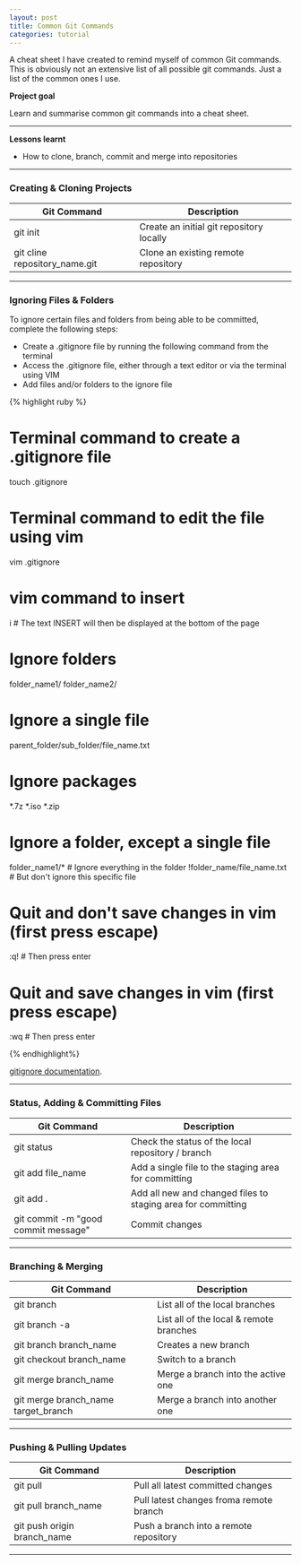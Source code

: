 ```yaml
---
layout: post
title: Common Git Commands
categories: tutorial
---
```


A cheat sheet I have created to remind myself of common Git commands. This is obviously not an extensive list of all possible git commands. Just a list of the common ones I use. 

<!-- more -->
<b>Project goal</b> 
  
Learn and summarise common git commands into a cheat sheet. 
  
---
<b>Lessons learnt</b>
<ul>
  <li>How to clone, branch, commit and merge into repositories</li>
</ul>

---
<h3>Creating & Cloning Projects</h3>

| Git Command | Description |
|-------|--------|
| git init | Create an initial git repository locally |
| git cline repository_name.git | Clone an existing remote repository | 


---

<h3>Ignoring Files & Folders</h3>
To ignore certain files and folders from being able to be committed, complete the following steps:

<ul>
	<li>Create a .gitignore file by running the following command from the terminal</li>
	<li>Access the .gitignore file, either through a text editor or via the terminal using VIM</li>
	<li>Add files and/or folders to the ignore file</li>
</ul>

{% highlight ruby %}
# Terminal command to create a .gitignore file 
touch .gitignore

# Terminal command to edit the file using vim
vim .gitignore

# vim command to insert
i  # The text INSERT will then be displayed at the bottom of the page

# Ignore folders
folder_name1/
folder_name2/

# Ignore a single file
parent_folder/sub_folder/file_name.txt

# Ignore packages
\*.7z
\*.iso
\*.zip

# Ignore a folder, except a single file
folder_name1/*  # Ignore everything in the folder 
!folder_name/file_name.txt  # But don't ignore this specific file

# Quit and don't save changes in vim (first press escape)
:q! # Then press enter

# Quit and save changes in vim (first press escape)
:wq # Then press enter


{% endhighlight%}

<a href="https://git-scm.com/docs/gitignore">gitignore documentation</a>.


---
<h3>Status, Adding & Committing Files</h3>

| Git Command | Description |
|-------|--------|
| git status | Check the status of the local repository / branch | 
| git add file_name | Add a single file to the staging area for committing | 
| git add . | Add all new and changed files to staging area for committing | 
| git commit -m "good commit message" | Commit changes | 

---


<h3>Branching & Merging</h3>

| Git Command | Description |
|-------|--------|
| git branch | List all of the local branches | 
| git branch -a | List all of the local & remote branches | 
| git branch branch_name | Creates a new branch | 
| git checkout branch_name | Switch to a branch | 
| git merge branch_name | Merge a branch into the active one | 
| git merge branch_name target_branch | Merge a branch into another one | 

---

<h3>Pushing & Pulling Updates</h3>

| Git Command | Description |
|-------|--------|
| git pull | Pull all latest committed changes  | 
| git pull branch_name | Pull latest changes froma remote branch | 
| git push origin branch_name | Push a branch into a remote repository | 

---